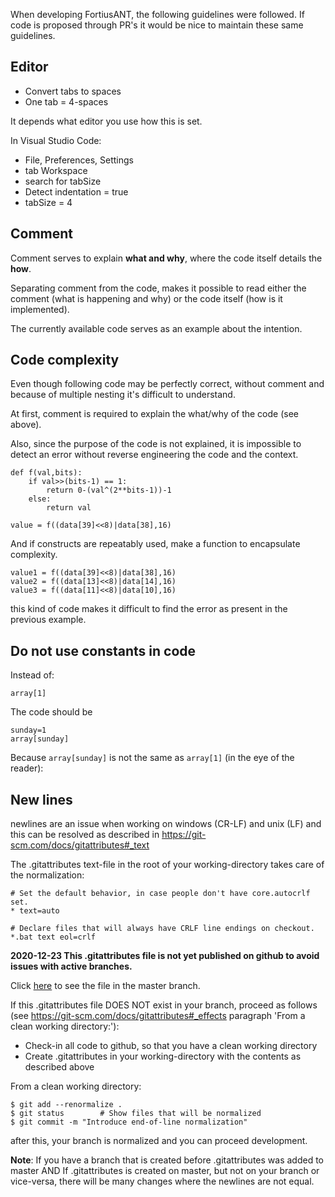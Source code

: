 When developing FortiusANT, the following guidelines were followed.
If code is proposed through PR's it would be nice to maintain these same guidelines.

## Editor

- Convert tabs to spaces
- One tab = 4-spaces

It depends what editor you use how this is set.

In Visual Studio Code:
- File, Preferences, Settings
- tab Workspace
- search for tabSize
- Detect indentation = true
- tabSize = 4

## Comment

Comment serves to explain **what and why**, where the code itself details the **how**.

Separating comment from the code, makes it possible to read either the comment (what is happening and why) or the code itself (how is it implemented).

The currently available code serves as an example about the intention.

## Code complexity

Even though following code may be perfectly correct,
without comment and because of multiple nesting it's difficult to understand.

At first, comment is required to explain the what/why of the code (see above).

Also, since the purpose of the code is not explained, it is impossible to detect an error without reverse engineering the code and the context.

    def f(val,bits):
        if val>>(bits-1) == 1: 
            return 0-(val^(2**bits-1))-1 
        else:
            return val

    value = f((data[39]<<8)|data[38],16)

And if constructs are repeatably used, make a function to encapsulate complexity.

    value1 = f((data[39]<<8)|data[38],16)
    value2 = f((data[13]<<8)|data[14],16)
    value3 = f((data[11]<<8)|data[10],16)

this kind of code makes it difficult to find the error as present in the previous example.

## Do not use constants in code
Instead of:

    array[1]

The code should be

    sunday=1 
    array[sunday]

Because `array[sunday]` is not the same as `array[1]` (in the eye of the reader):

## New lines

newlines are an issue when working on windows (CR-LF) and unix (LF) and this can be resolved as described in https://git-scm.com/docs/gitattributes#_text

The .gitattributes text-file in the root of your working-directory takes care of the normalization:

    # Set the default behavior, in case people don't have core.autocrlf set.
    * text=auto

    # Declare files that will always have CRLF line endings on checkout.
    *.bat text eol=crlf

**2020-12-23 This .gitattributes file is not yet published on github to avoid issues with active branches.**

Click [here](https://github.com/WouterJD/FortiusANT/blob/master/.gitattributes) to see the file in the master branch.

If this .gitattributes file DOES NOT exist in your branch, proceed as follows (see https://git-scm.com/docs/gitattributes#_effects paragraph 'From a clean working directory:'):
- Check-in all code to github, so that you have a clean working directory
- Create .gitattributes in your working-directory with the contents as described above

From a clean working directory:

    $ git add --renormalize .
    $ git status        # Show files that will be normalized
    $ git commit -m "Introduce end-of-line normalization"
after this, your branch is normalized and you can proceed development.

**Note**:
If you have a branch that is created before .gitattributes was added to master
AND If .gitattributes is created on master, but not on your branch or vice-versa,
there will be many changes where the newlines are not equal.
